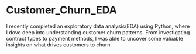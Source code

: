 # Customer_Churn_EDA
I recently completed an exploratory data analysis(EDA) using Python, where I dove deep into understanding customer churn patterns. From investigating contract types to payment methods, I was able to uncover some valuable insights on what drives customers to churn. 
